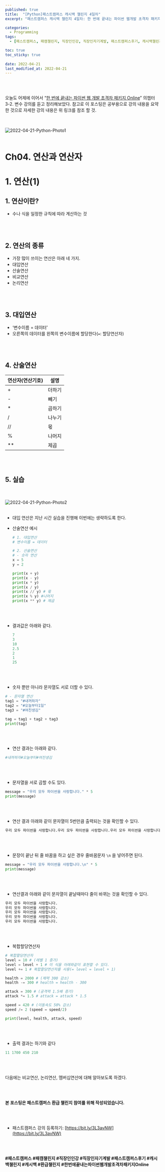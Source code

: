 ```yaml
---
published: true
title:  "[Python]패스트캠퍼스 캐시백 챌린지 4일차"
excerpt: "패스트캠퍼스 캐시백 챌린지 4일차: 한 번에 끝내는 파이썬 웹개발 초격차 패키지 Online"

categories:
  - Programming
tags:
  - [패스트캠퍼스, 패캠챌린지, 직장인인강, 직장인자기계발, 패스트캠퍼스후기, 캐시백챌린지, 캐시백, 환급챌린지, 한번에끝내는파이썬웹개발초격차패키지Online]

toc: true
toc_sticky: true
 
date: 2022-04-21
last_modified_at: 2022-04-21
---
```


<br/><br/>

오늘도 어제에 이어서 “[한 번에 끝내는 파이썬 웹 개발 초격차 패키지 Online](https://fastcampus.co.kr/dev_online_pyweb)” 의챕터 3-2. 변수 강의를 듣고 정리해보았다. 참고로 이 포스팅은 공부용으로 강의 내용을 요약한 것으로 자세한 강의 내용은 위 링크를 참조 할 것.

<br/><br/>
![2022-04-21-Python-Photo1](/assets/images/2022-04-21-Python-Photo/2022-04-21-Python-Photo1.jpg)
<br/><br/>



# Ch04. 연산과 연산자

# 1. 연산(1)

## 1. 연산이란?

- 수나 식을 일정한 규칙에 따라 계산하는 것

<br/><br/>

## 2. 연산의 종류

- 가장 많이 쓰이는 연산은 아래 네 가지.
- 대입연산
- 산술연산
- 비교연산
- 논리연산

<br/><br/>

## 3. 대입연산

- ‘변수이름 = 데이터’
- 오른쪽의 데이터를 왼쪽의 변수이름에 할당한다(`=`: 할당연산자)

<br/><br/>

## 4. 산술연산

| 연산자(연산기호) | 설명 |
| --- | --- |
| + | 더하기 |
| - | 빼기 |
| * | 곱하기 |
| / | 나누기 |
| // | 몫 |
| % | 나머지 |
| ** | 제곱 |

<br/><br/>

## 5. 실습

<br/><br/>
![2022-04-21-Python-Photo2](/assets/images/2022-04-21-Python-Photo/2022-04-20-Python-Photo2.jpg)
<br/><br/>

- 대입 연산은 지난 시간 실습을 진행해 이번에는 생략하도록 한다.
- 산술연산 예시
    
    ```python
    # 1. 대입연산
    # 변수이름 = 데이터
    
    # 2. 산술연산
    # - 숫자 연산
    x = 5
    y = 2
    
    print(x + y)
    print(x - y)
    print(x * y)
    print(x / y)
    print(x // y) # 몫
    print(x % y) #나머지
    print(x ** y) # 제곱
    ```
    

<br/><br/>

- 결과값은 아래와 같다.
    
    ```python
    7
    3
    10
    2.5
    2
    1
    25
    ```
    

<br/><br/>

- 숫자 뿐만 아니라 문자열도 서로 더할 수 있다.

```python
# - 문자열 연산
tag1 = "#내꺼하자"
tag2 = "#오늘부터1일"
tag3 = "#여친생김"

tag = tag1 + tag2 + tag3
print(tag)
```

<br/><br/>

- 연산 결과는 아래와 같다.

```python
#내꺼하자#오늘부터#여친생김
```

<br/><br/>

- 문자열을 서로 곱할 수도 있다.

```python
message = "우리 모두 파이썬을 사랑합니다." * 5
print(message)
```

<br/><br/>

- 연산 결과 아래와 같이 문자열이 5번만큼 출력되는 것을 확인할 수 있다.

```python
우리 모두 파이썬을 사랑합니다.우리 모두 파이썬을 사랑합니다.우리 모두 파이썬을 사랑합니다.우리 모두 파이썬을 사랑합니다.우리 모두 파이썬을 사랑합니다.
```

<br/><br/>

- 문장이 끝난 뒤 줄 바꿈을 하고 싶은 경우 줄바꿈문자 `\n` 을 넣어주면 된다.

```python
message = "우리 모두 파이썬을 사랑합니다.\n" * 5
print(message)
```

<br/><br/>

- 연산결과 아래와 같이 문자열이 끝날때마다 줄이 바뀌는 것을 확인할 수 있다.

```python
우리 모두 파이썬을 사랑합니다.
우리 모두 파이썬을 사랑합니다.
우리 모두 파이썬을 사랑합니다.
우리 모두 파이썬을 사랑합니다.
우리 모두 파이썬을 사랑합니다.
```

<br/><br/>

- 복합할당연산자

```python
# 복합할당연산자
level = 10 # (레벨 1 증가)
level = level + 1 # 이 식을 아래와같이 표현할 수 있다.
level += 1 # 복합할당연산자를 사용(= level = level + 1)

health = 2000 # (체력 300 감소)
health -= 300 # health = health - 300

attack = 300 # (공격력 1.5배 증가)
attack *= 1.5 # attack = attack * 1.5 

speed = 420 # (이동속도 50% 감소)
speed /= 2 (speed = speed/2)

print(level, health, attack, speed)
```

<br/><br/>

- 출력 결과는 하기와 같다

```python
11 1700 450 210
```

<br/><br/>

다음에는 비교연산, 논리연산, 멤버십연산에 대해 알아보도록 하겠다.

<br/><br/>

**본 포스팅은 패스트캠퍼스 환급 챌린지 참여를 위해 작성되었습니다.**

<br/><br/>

- 패스트캠퍼스 강의 등록하기: [https://bit.ly/3L3avNW](https://bit.ly/3L3avNW)

<br/><br/>

**#패스트캠퍼스 #패캠챌린지 #직장인인강 #직장인자기계발 #패스트캠퍼스후기 #캐시백챌린지 #캐시백 #환급챌린지 #한번에끝내는파이썬웹개발초격차패키지Online**
